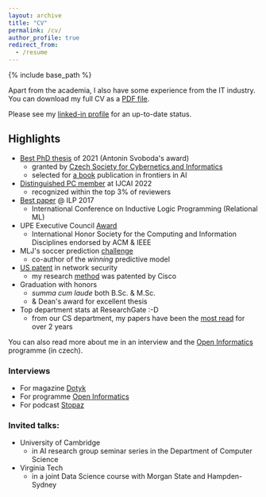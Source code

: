 ```yaml
---
layout: archive
title: "CV"
permalink: /cv/
author_profile: true
redirect_from:
  - /resume
---
```


{% include base_path %}

Apart from the academia, I also have some experience from the IT industry.
You can download my full CV as a [PDF file](/files/gustav_sir_CV.pdf).

Please see my [linked-in profile](https://www.linkedin.com/in/gustav-sir/) for an up-to-date status.

Highlights
---
- [Best PhD thesis](http://svobodovacena.ciirc.cvut.cz/) of 2021 (Antonin Svoboda's award)
    - granted by [Czech Society for Cybernetics and Informatics](https://www.cski.cz/homepage/en)
    - selected for [a book](https://www.iospress.com/catalog/books/deep-learning-with-relational-logic-representations) publication in frontiers in AI
- [Distinguished PC member](https://ijcai-22.org/distinguished-pc-members/) at IJCAI 2022
  - recognized within the top 3% of reviewers
- [Best paper](http://cs.fel.cvut.cz/en/page/the-best-paper-award-2017) @ ILP 2017
    - International Conference on Inductive Logic Programming (Relational ML)
- UPE Executive Council [Award](http://cs.fel.cvut.cz/en/page/upe-2016-scholarship-award)
    - International Honor Society for the Computing and Information Disciplines endorsed by ACM & IEEE
- MLJ's soccer prediction [challenge](http://cs.fel.cvut.cz/en/news/detail/1302)
    - co-author of the *winning* predictive model
- [US patent](/publication/patent) in network security
    - my research [method](https://www.hindawi.com/journals/scn/2019/8954914/) was patented by Cisco
- Graduation with honors
    - *summa cum laude* both B.Sc. & M.Sc.
    - & Dean's award for excellent thesis 
- Top department stats at ResearchGate :-D
  - from our CS department, my papers have been the [most read](https://www.researchgate.net/profile/Gustav-Sir/achievement/620a2ba063725805387f7b91) for over 2 years

You can also read more about me in an interview  and the [Open Informatics](https://oi.fel.cvut.cz/cs/gustav-sourek-absolvent-magisterskeho-oboru-umela-inteligence-v-r-2013) programme (in czech).
### Interviews

- For magazine [Dotyk](https://www.dotyk.cz/byznys/uci-stroje-chapat-vyznamy-slov.html) 
- For programme [Open Informatics](https://oi.fel.cvut.cz/cs/gustav-sourek-absolvent-magisterskeho-oboru-umela-inteligence-v-r-2013) 
- For podcast [Stopaz](https://podcasty.seznam.cz/podcast/stopaz/budoucnost-s-ai-bud-se-vyhubime-a-nebo-splyneme-s-planetou-231717)

### Invited talks:
- University of Cambridge
  - in AI research group seminar series in the Department of Computer Science
- Virginia Tech
  - in a joint Data Science course with Morgan State and Hampden-Sydney

<!--- 
<object data="{{https://gustiks.github.io}}{{https://gustiks.github.io}}/files/gustav_sir_CV.pdf" width="1000" height="1000" type="application/pdf"></object> 
-->
